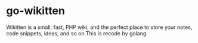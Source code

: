 # go-wikitten
Wikitten is a small, fast, PHP wiki, and the perfect place to store your notes, code snippets, ideas, and so on.This is recode by golang.
